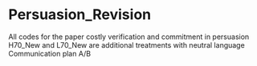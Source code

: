 # Persuasion_Revision
All codes for the paper costly verification and commitment in persuasion
H70_New and L70_New are additional treatments with neutral language Communication plan A/B
